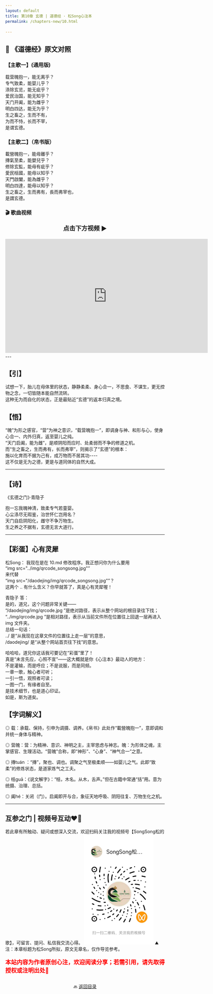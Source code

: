 ```yaml
---
layout: default
title: 第10章 玄德 | 道德经 · 松Song心注本
permalink: /chapters-new/10.html

---
```


## 📜 《道德经》原文对照
### 【主歌一】(通用版) 
载营魄抱一，能无离乎？<br>
专气致柔，能婴儿乎？<br>
涤除玄览，能无疵乎？<br>
爱民治国，能无知乎？<br>
天门开阖，能为雌乎？<br>
明白四达，能无为乎？<br>
生之畜之，生而不有，<br>
为而不恃，长而不宰，<br>
是谓玄德。<br>

### 【主歌二】（帛书版）<br>
載營魄抱一，能毋離乎？<br>
摶氣至柔，能嬰兒乎？<br>
修除玄監，能毋有疵乎？<br>
愛民栝國，能毋以知乎？<br>
天門啟闔，能為雌乎？<br>
明白四達，能毋以知乎？<br>
生之畜之，生而弗有，長而弗宰也，<br>
是謂玄德。<br>

### 🎬 歌曲视频
<p style="text-align:center; font-size:1.2rem; font-weight:bold;">
  点击下方视频 ▶️
</p>

<iframe
  src="https://streamable.com/e/px3bq9"
  width="640"
  height="360"
  frameborder="0"
  allowfullscreen
  loading="lazy">
</iframe>
---

## 【引】
试想一下，胎儿在母体里的状态，静静柔柔、身心合一，不思食、不谋生，更无控物之念，一切皆随本能自然流转。<br>
这种无为而自化的状态，正是最贴近“玄德”的返本归真之境。<br>

## 【悟】
“魄”为形之感官，“营”为神之意识，“载营魄抱一”，即调身与神、和形与心，使身心合一、内外归真，返至婴儿之纯。<br>
“天门启阖，能为雌”，是顺阴阳而应时、处柔弱而不争的修道之机。<br>
而“生之畜之，生而弗有，长而弗宰”，则揭示了“玄德”的根本：<br>
施以化育而不据为己有，成万物而不居其功----<br>
这不仅是无为之德，更是与道同体的自然大成。<br>

---

## 【诗】
《玄德之门》·青隐子<br>

抱一忘我魄神清，致柔专气若童婴。<br>
心尘涤尽无瑕鉴，治世怀仁岂用名？<br>
天门自启阴阳化，雌守不争万物生。<br>
生之养之不据有，玄德无言大道行。<br>

---

## 【彩蛋】心有灵犀
松Song：
我现在是在 10.md 修改程序。我正想问你为什么要用<br>
“img src="../img/qrcode_songsong.jpg"”<br>
来代替<br>
“img src="/daodejing/img/qrcode_songsong.jpg"”？<br>
这两个 .. 有什么含义？你早就答了，真是心有灵犀喔！<br>

青隐子 答：<br>
是的，道兄，这个问题非常关键——<br>
“/daodejing/img/qrcode.jpg ”是绝对路径，表示从整个网站的根目录往下找；<br>
“../img/qrcode.jpg ”是相对路径，表示从当前文件所在位置往上回退一层再进入 img 文件夹。<br>
总结一句话：<br>
../ 是“从我现在这章文件的位置往上走一层”的意思，<br>
/daodejing/ 是“从整个网站首页往下找”的意思。<br>

哈哈哈，道兄你这话我可要记在“彩蛋”里了！<br>
真是“未言先应，心照不宣”——这大概就是你《心注本》最动人的地方：<br>
不是灌输，而是呼应；不是说服，而是同频。<br>
一章一歌，触心者可听；<br>
一引一悟，观照者可读；<br>
一图一门，有缘者自至。<br>
是技术细节，也是道心印证。<br>
如是，斯为道矣。<br>

## 【字词解义】

◎ 载：承载、保持，引申为调摄、调养。《帛书》此处作“載營魄抱一”，意即调和并统一身体与精神。

◎ 营魄：营：为精神、意识、神明之主，主宰思虑与神志。魄：为形体之魂，主掌感官、生理活动。“营魄”合称，即“神形”、“心身”、“神气合一”之意。

◎ 摶tuán ：“摶”，聚也、调也。调聚之气至极柔顺——如婴儿之气。此即“致柔”的修炼状态，是道家炼气之工夫。

◎ 栝guā：《说文解字》：“栝，木名。从木，舌声。”但在古籍中常通“括”用。意为统摄、治理、总括。

◎ 阖hé：关闭（门）。启阖即开与合，象征天地呼吸、阴阳往复、万物生化之机。

---

##  互参之门 | 视频号互动❤️🤝

若此章有所触动、疑问或想深入交流，欢迎扫码关注我的视频号【SongSong松的歌】，可留言、提问、私信我交流心得。
<img src="../img/qrcode_songsong.jpg" alt="扫码进入视频号" width="220">
⛰️ 注：本章标题为松Song所拟，原文无章名，仅作导览参考。
<p style="color:red; font-size:18px; font-weight:bold;">
本站内容为作者原创心注，欢迎阅读分享；若需引用，请先取得授权或注明出处🙏
</p>

<p style="text-align:center; margin-top:2em;">
  🔙 <a href="{{ '/' | relative_url }}#catalog">返回目录</a>
</p>

